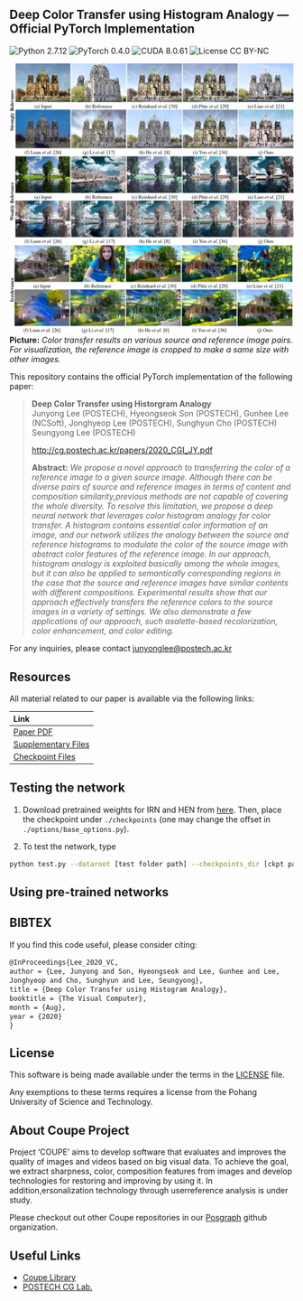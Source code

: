 ## Deep Color Transfer using Histogram Analogy &mdash; Official PyTorch Implementation
![Python 2.7.12](https://img.shields.io/badge/python-2.7.12-green.svg?style=plastic)
![PyTorch 0.4.0](https://img.shields.io/badge/PyTorch-0.4.0-green.svg?style=plastic)
![CUDA 8.0.61](https://img.shields.io/badge/CUDA-8.0.61-green.svg?style=plastic)
![License CC BY-NC](https://img.shields.io/badge/license-GNU_AGPv3-green.svg?style=plastic)

![Teaser image](./assets/figure.jpg)
**Picture:** *Color transfer results on various source and reference image pairs. For visualization, the reference image is cropped to make a same size with other images.*

This repository contains the official PyTorch implementation of the following paper:

> **Deep Color Transfer using Historgram Analogy**<br>
> Junyong Lee (POSTECH), Hyeongseok Son (POSTECH), Gunhee Lee (NCSoft), Jonghyeop Lee (POSTECH), Sunghyun Cho (POSTECH) Seungyong Lee (POSTECH)
> 
> http://cg.postech.ac.kr/papers/2020_CGI_JY.pdf
>
> **Abstract:** *We propose a novel approach to transferring the color of a reference image to a given source image. Although there can be diverse pairs of source and reference images in terms of content and composition similarity,previous methods are not capable of covering the whole diversity. To resolve this limitation, we propose a deep neural network that leverages color histogram analogy for color transfer. A histogram contains essential color information of an image, and our network utilizes the analogy between the source and reference histograms to modulate the color of the source image with abstract color features of the reference image. In our approach, histogram analogy is exploited basically among the whole images, but it can also be applied to semantically corresponding regions in the case that the source and reference images have similar contents with different compositions. Experimental results show that our approach effectively transfers the reference colors to the source images in a variety of settings. We also demonstrate a few applications of our approach, such asalette-based recolorization, color enhancement, and color editing.*

For any inquiries, please contact [junyonglee@postech.ac.kr](mailto:junyonglee@postech.ac.kr)

## Resources

All material related to our paper is available via the following links:

| Link |
| :-------------- |
| [Paper PDF](https://drive.google.com/file/d/1mRVo3JefkgRd2VdJvG5M-8xWtvl60ZWg/view?usp=sharing) |
| [Supplementary Files](https://drive.google.com/file/d/1sQTGHEcko2HxoIvneyrot3bUabPrN5l1/view?usp=sharing) |
| [Checkpoint Files](https://drive.google.com/file/d/1Xl8cXmhlD1DjaYNcroRLMjYR3C9QplNs/view?usp=sharing) |


## Testing the network
1. Download pretrained weights for IRN and HEN from [here](https://drive.google.com/file/d/1Xl8cXmhlD1DjaYNcroRLMjYR3C9QplNs/view?usp=sharing).
Then, place the checkpoint under `./checkpoints` (one may change the offset in `./options/base_options.py`).

2. To test the network, type
```bash
python test.py --dataroot [test folder path] --checkpoints_dir [ckpt path]
```

## Using pre-trained networks

## BIBTEX
If you find this code useful, please consider citing:

```
@InProceedings{Lee_2020_VC,
author = {Lee, Junyong and Son, Hyeongseok and Lee, Gunhee and Lee, Jonghyeop and Cho, Sunghyun and Lee, Seungyong},
title = {Deep Color Transfer using Histogram Analogy},
booktitle = {The Visual Computer},
month = {Aug},
year = {2020}
}
```

## License ##
This software is being made available under the terms in the [LICENSE](LICENSE) file.

Any exemptions to these terms requires a license from the Pohang University of Science and Technology.

## About Coupe Project ##
Project ‘COUPE’ aims to develop software that evaluates and improves the quality of images and videos based on big visual data. To achieve the goal, we extract sharpness, color, composition features from images and develop technologies for restoring and improving by using it. In addition,ersonalization technology through userreference analysis is under study.  
    
Please checkout out other Coupe repositories in our [Posgraph](https://github.com/posgraph) github organization.

## Useful Links ##
* [Coupe Library](http://coupe.postech.ac.kr/)
* [POSTECH CG Lab.](http://cg.postech.ac.kr/)
